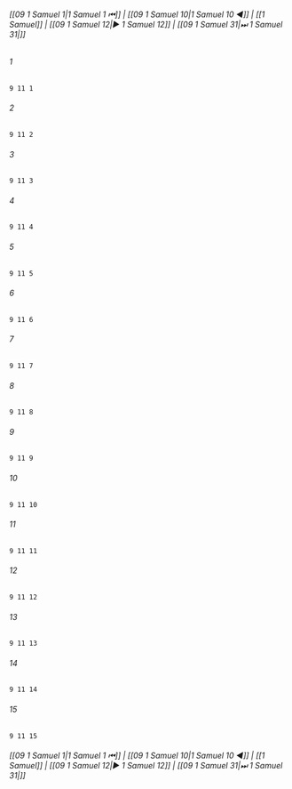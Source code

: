 
###### [[09 1 Samuel 1|1 Samuel 1 ⏮]] | [[09 1 Samuel 10|1 Samuel 10 ◀]] | [[1 Samuel]] | [[09 1 Samuel 12|▶ 1 Samuel 12]] | [[09 1 Samuel 31|⏭ 1 Samuel 31|]]

###### 1
``` verse
9 11 1 
```
###### 2
``` verse
9 11 2 
```
###### 3
``` verse
9 11 3 
```
###### 4
``` verse
9 11 4 
```
###### 5
``` verse
9 11 5 
```
###### 6
``` verse
9 11 6 
```
###### 7
``` verse
9 11 7 
```
###### 8
``` verse
9 11 8 
```
###### 9
``` verse
9 11 9 
```
###### 10
``` verse
9 11 10 
```
###### 11
``` verse
9 11 11 
```
###### 12
``` verse
9 11 12 
```
###### 13
``` verse
9 11 13 
```
###### 14
``` verse
9 11 14 
```
###### 15
``` verse
9 11 15 
```

###### [[09 1 Samuel 1|1 Samuel 1 ⏮]] | [[09 1 Samuel 10|1 Samuel 10 ◀]] | [[1 Samuel]] | [[09 1 Samuel 12|▶ 1 Samuel 12]] | [[09 1 Samuel 31|⏭ 1 Samuel 31|]]

